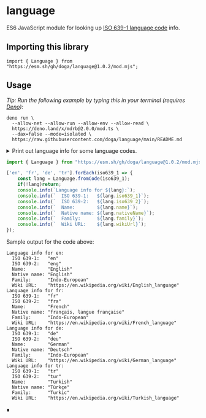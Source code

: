 # language

ES6 JavaScript module for looking up [ISO 639-1 language code](https://en.wikipedia.org/wiki/ISO_639-1) info.

## Importing this library

`import { Language } from "https://esm.sh/gh/doga/language@1.0.2/mod.mjs";`

## Usage

_Tip: Run the following example by typing this in your terminal (requires [Deno](https://deno.land)):_

```shell
deno run \
  --allow-net --allow-run --allow-env --allow-read \
  https://deno.land/x/mdrb@2.0.0/mod.ts \
  --dax=false --mode=isolated \
  https://raw.githubusercontent.com/doga/language/main/README.md
```

<details data-mdrb>
<summary>Print out language info for some language codes.</summary>

<pre>
description = '''
Running this example is safe, it will not read or write anything to your filesystem.
'''
</pre>
</details>

```javascript
import { Language } from "https://esm.sh/gh/doga/language@1.0.2/mod.mjs";

['en', 'fr', 'de', 'tr'].forEach(iso639_1 => {
    const lang = Language.fromCode(iso639_1);
    if(!lang)return;
    console.info(`Language info for ${lang}:`);
    console.info(`  ISO 639-1:   ${lang.iso639_1}`);
    console.info(`  ISO 639-2:   ${lang.iso639_2}`);
    console.info(`  Name:        ${lang.name}`);
    console.info(`  Native name: ${lang.nativeName}`);
    console.info(`  Family:      ${lang.family}`);
    console.info(`  Wiki URL:    ${lang.wikiUrl}`);
});
```

Sample output for the code above:

```text
Language info for en:
  ISO 639-1:   "en"
  ISO 639-2:   "eng"
  Name:        "English"
  Native name: "English"
  Family:      "Indo-European"
  Wiki URL:    "https://en.wikipedia.org/wiki/English_language"
Language info for fr:
  ISO 639-1:   "fr"
  ISO 639-2:   "fra"
  Name:        "French"
  Native name: "français, langue française"
  Family:      "Indo-European"
  Wiki URL:    "https://en.wikipedia.org/wiki/French_language"
Language info for de:
  ISO 639-1:   "de"
  ISO 639-2:   "deu"
  Name:        "German"
  Native name: "Deutsch"
  Family:      "Indo-European"
  Wiki URL:    "https://en.wikipedia.org/wiki/German_language"
Language info for tr:
  ISO 639-1:   "tr"
  ISO 639-2:   "tur"
  Name:        "Turkish"
  Native name: "Türkçe"
  Family:      "Turkic"
  Wiki URL:    "https://en.wikipedia.org/wiki/Turkish_language"
```

∎
